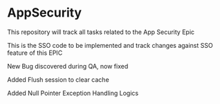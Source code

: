 # AppSecurity
This repository will track all tasks related to the App Security Epic

This is the SSO code to be implemented and track changes against SSO feature of this EPIC

New Bug discovered during QA, now fixed

Added Flush session to clear cache

Added Null Pointer Exception Handling Logics
